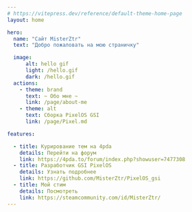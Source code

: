 ```yaml
---
# https://vitepress.dev/reference/default-theme-home-page
layout: home

hero:
  name: "Сайт MisterZtr"
  text: "Добро пожаловать на мою страничку"

  image: 
      alt: hello gif
      light: /hello.gif
      dark: /hello.gif
  actions:
    - theme: brand
      text: ~ Обо мне ~
      link: /page/about-me
    - theme: alt
      text: Сборка PixelOS GSI
      link: /page/Pixel.md

features:

  - title: Курирование тем на 4pda
    details: Перейти на форум
    link: https://4pda.to/forum/index.php?showuser=7477308
  - title: Разработчик GSI PixelOS
    details: Узнать подробнее
    link: https://github.com/MisterZtr/PixelOS_gsi
  - title: Мой стим
    details: Посмотреть
    link: https://steamcommunity.com/id/MisterZtr/
---
```



<link rel="shortcut icon" type="image/x-icon" href="/favicon.ico">
<link rel="apple-touch-icon" sizes="180x180" href="/apple-touch-icon.png">
<link rel="icon" type="image/png" sizes="32x32" href="/favicon-32x32.png">
<link rel="icon" type="image/png" sizes="16x16" href="/favicon-16x16.png">
<link rel="manifest" href="/site.webmanifest">
<link rel="mask-icon" href="/safari-pinned-tab.svg" color="#5bbad5">